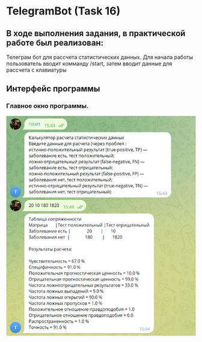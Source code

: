 # TelegramBot (Task 16)
## В ходе выполнения задания, в практической работе был реализован:
Телеграм бот для рассчета статистических данных. Для начала работы пользователь вводит комманду /start, затем вводит данные для рассчета с клавиатуры
## Интерфейс программы
### Главное окно программы.
![Главное окно](1.PNG)

